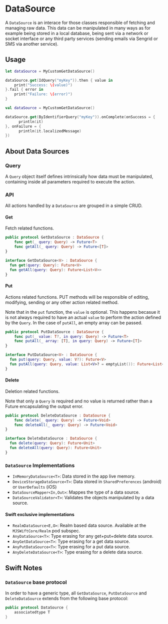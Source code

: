 # DataSource

A `DataSource` is an interace for those classes responsible of fetching and managing raw data. This data can be manipulated in many ways as for example being stored in a local database, being sent via a network or socket interface or any third party services (sending emails via Sengrid or SMS via another service).

## Usage

```swift
let dataSource = MyCustomGetDataSource()

dataSource.get(IdQuery("myKey")).then { value in
    print("Success: \(value)")
}.fail { error in 
    print("Failure: \(error)")
}
```

```kotlin
val dataSource = MyCustomGetDataSource()

dataSource.get(ByIdentifierQuery("myKey")).onComplete(onSuccess = {
      println(it)
}, onFailure = {
      println(it.localizedMessage)
})
```

## About Data Sources

### Query

A `Query` object itself defines intrinsically how data must be manipulated, containing inside all parameters required to execute the action.

### API

All actions handled by a `DataSource` are grouped in a simple CRUD.

#### **Get**

Fetch related functions. 

```swift
public protocol GetDataSource : DataSource {
    func get(_ query: Query) -> Future<T>
    func getAll(_ query: Query) -> Future<[T]>
}
```

```kotlin
interface GetDataSource<V> : DataSource {
  fun get(query: Query): Future<V>
  fun getAll(query: Query): Future<List<V>>
}
```

#### **Put**

Actions related functions. PUT methods will be responsible of editing, modifying, sending or any other action related method.

Note that in the `put` function, the `value` is optional. This happens becasue it is not always required to have an actual `value` to perform the action defined by the `Query`. In the case of `putAll`, an empty array can be passed.

```swift
public protocol PutDataSource : DataSource {
    func put(_ value: T?, in query: Query) -> Future<T>
    func putAll(_ array: [T], in query: Query) -> Future<[T]>
}
```

```kotlin
interface PutDataSource<V> : DataSource {
  fun put(query: Query, value: V?): Future<V>
  fun putAll(query: Query, value: List<V>? = emptyList()): Future<List<V>>
}
```

#### **Delete**

Deletion related functions.

Note that only a `Query` is required and no value is returned rather than a Future encapsulating the output error.

```swift
public protocol DeleteDataSource : DataSource {
    func delete(_ query: Query) -> Future<Void>
    func deleteAll(_ query: Query) -> Future<Void>
}
```

```kotlin
interface DeleteDataSource : DataSource {
  fun delete(query: Query): Future<Unit>
  fun deleteAll(query: Query): Future<Unit>
}
```

### `DataSource` Implementations

- `InMemoryDataSource<T>`: Data stored in the app live memory.
- `DeviceStorageDataSource<T>`: Data stored in `SharedPreferences` (android) or `UserDefaults` (iOS)
- `DataSourceMapper<In,Out>`: Mappes the type of a data source.
- `DataSourceValidator<T>`: Validates the objects manipulated by a data source.

#### Swift exclusive implementations

- `RealmDataSource<E,O>`: Realm based data source. Available at the `MJSWiftCore/Realm` pod subspec.
- `AnyDataSource<T>`: Type erasing for any get+put+delete data source.
- `AnyGetDataSource<T>`: Type erasing for a get data source.
- `AnyPutDataSource<T>`: Type erasing for a put data source.
- `AnyDeleteDataSource<T>`: Type erasing for a delete data source.

## Swift Notes

### `DataSource` base protocol
In order to have a generic type, all `GetDataSource`, `PutDataSource` and `DeleteDataSource` extends from the following base protocol:

```swift
public protocol DataSource {
    associatedtype T
}
```
